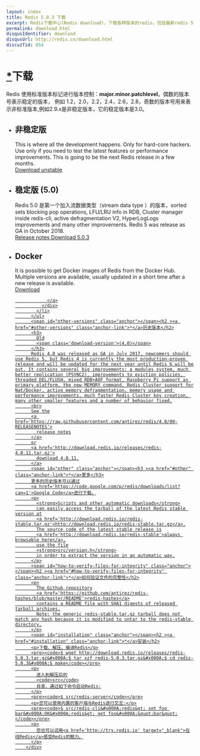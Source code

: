 ```yaml
---
layout: index
title: Redis 5.0.3 下载
excerpt: Redis下载中心(Redis download)，下载各种版本的redis，包括最新redis 5.0.3稳定版redis,5.0.3-Beta版本以及win32/64版本
permalink: download.html
disqusIdentifier: download
disqusUrl: http://redis.cn/download.html
discuzTid: 854
---
```


<div class='text'>
          <span id="download" class="anchor"></span><h1><a href="#download" class="anchor-link">*</a>下载</h1>
          <p>
            Redis 使用标准版本标记进行版本控制：<span style="font-weight:bold;">major.minor.patchlevel</span>。偶数的版本号表示稳定的版本，
			例如 1.2，2.0，2.2，2.4，2.6，2.8，奇数的版本号用来表示非标准版本,例如2.9.x是非稳定版本，它的稳定版本是3.0。
          </p>
          <ul class='download-versions'>
            <li>
              <h2>
                非稳定版
              </h2>
              This is where all the development happens. Only for hard-core hackers. Use only if you need to test the latest features or performance improvements. This is going to be the next Redis release in a few months.
              <div class='download-links'>
                <a class='download-link' href='https://github.com/antirez/redis/archive/unstable.tar.gz'>
                  <i class='fa fa-arrow-circle-o-down'></i>
                  Download
                  unstable
                </a>
              </div>
            </li>
            <li>
              <h2>
                稳定版
                <span class='download-version'>(5.0)</span>
              </h2>
			  Redis 5.0 是第一个加入流数据类型（stream data type ）的版本，sorted sets blocking pop operations, LFU/LRU info in RDB, Cluster manager inside redis-cli, active defragmentation V2, HyperLogLogs improvements and many other improvements. Redis 5 was release as GA in October 2018.
              <div class='download-links'>
                <a class='download-link' href='https://raw.githubusercontent.com/antirez/redis/5.0/00-RELEASENOTES'>
                  <i class='fa fa-file-text-o'></i>
                  Release notes
                </a>
                <a class='download-link' href='http://download.redis.io/releases/redis-5.0.3.tar.gz'>
                  <i class='fa fa-arrow-circle-o-down'></i>
                  Download
                  5.0.3
                </a>
              </div>
            </li>
            <li>
              <h2>
                Docker
              </h2>
              It is possible to get Docker images of Redis from the Docker Hub. Multiple versions are available, usually updated in a short time after a new release is available.
              <div class='download-links'>
                <a class='download-link' href='https://hub.docker.com/_/redis/'>
                  <i class='fa fa-arrow-circle-o-down'></i>
                  Download
                  
                </a>
              </div>
            </li>
          </ul>
          <span id="other-versions" class="anchor"></span><h2 ><a href="#other-versions" class="anchor-link">*</a>历史版本</h2>
          <h3>
            Old
            <span class='download-version'>(4.0)</span>
          </h3>
          Redis 4.0 was released as GA in July 2017, newcomers should use Redis 5, but Redis 4 is currently the most production-proven release and will be updated for the next year until Redis 6 will be out. It contains several big improvements: a modules system, much better replication (PSYNC2), improvements to eviction policies, threaded DEL/FLUSH, mixed RDB+AOF format, Raspberry Pi support as primary platform, the new MEMORY command, Redis Cluster support for Nat/Docker, active memory defragmentation, memory usage and performance improvements, much faster Redis Cluster key creation, many other smaller features and a number of behavior fixed.
          <br>
          See the
          <a href='https://raw.githubusercontent.com/antirez/redis/4.0/00-RELEASENOTES'>
            release notes
          </a>
          or
          <a href='http://download.redis.io/releases/redis-4.0.11.tar.gz'>
            download 4.0.11.
          </a>
          <span id="other" class="anchor"></span><h3 ><a href="#other" class="anchor-link">*</a>更多</h3>
          更多的历史版本可以通过
          <a href='https://code.google.com/p/redis/downloads/list?can=1'>Google Code</a>进行下载。
          <p>
            <strong>Scripts and other automatic downloads</strong>
            can easily access the tarball of the latest Redis stable version at
            <a href='http://download.redis.io/redis-stable.tar.gz'>http://download.redis.io/redis-stable.tar.gz</a>.
            The source code of the latest stable release is
            <a href='http://download.redis.io/redis-stable'>always browsable here</a>,
            use the file
            <strong>src/version.h</strong>
            in order to extract the version in an automatic way.
          </p>
          <span id="how-to-verify-files-for-integrity" class="anchor"></span><h2 ><a href="#how-to-verify-files-for-integrity" class="anchor-link">*</a>如何验证文件的完整性</h2>
          <p>
            The Github repository
            <a href='https://github.com/antirez/redis-hashes/blob/master/README'>redis-hashes</a>
            contains a README file with SHA1 digests of released tarball archives.
            Note: the generic redis-stable.tar.gz tarball does not match any hash because it is modified to untar to the redis-stable directory.
          </p>
          <span id="installation" class="anchor"></span><h2 ><a href="#installation" class="anchor-link">*</a>安装</h2>
          <p>下载、解压、编译Redis</p>
          <pre><code>$ wget http://download.redis.io/releases/redis-5.0.3.tar.gz&#x000A;$ tar xzf redis-5.0.3.tar.gz&#x000A;$ cd redis-5.0.3&#x000A;$ make</code></pre>
          <p>
            进入到解压后的
            <code>src</code>
            目录，通过如下命令启动Redis:
          </p>
          <pre><code>$ src/redis-server</code></pre>
          <p>您可以使用内置的客户端与Redis进行交互:</p>
          <pre><code>$ src/redis-cli&#x000A;redis&gt; set foo bar&#x000A;OK&#x000A;redis&gt; get foo&#x000A;&quot;bar&quot;</code></pre>
          <p>
            您也可以试用<a href='http://try.redis.io' target="_blank">在线Redis</a>感受Redis的魅力。
          </p>
        </div>